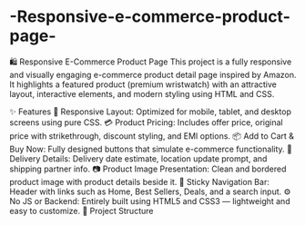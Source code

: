 # -Responsive-e-commerce-product-page-
🛍️ Responsive E-Commerce Product Page
This project is a fully responsive and visually engaging e-commerce product detail page inspired by Amazon. It highlights a featured product (premium wristwatch) with an attractive layout, interactive elements, and modern styling using HTML and CSS.

✨ Features
📱 Responsive Layout: Optimized for mobile, tablet, and desktop screens using pure CSS.
💳 Product Pricing: Includes offer price, original price with strikethrough, discount styling, and EMI options.
📦 Add to Cart & Buy Now: Fully designed buttons that simulate e-commerce functionality.
🧾 Delivery Details: Delivery date estimate, location update prompt, and shipping partner info.
📷 Product Image Presentation: Clean and bordered product image with product details beside it.
🔎 Sticky Navigation Bar: Header with links such as Home, Best Sellers, Deals, and a search input.
⚙️ No JS or Backend: Entirely built using HTML5 and CSS3 — lightweight and easy to customize.
📂 Project Structure
